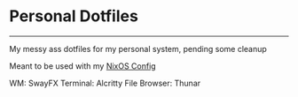 # Personal Dotfiles 
---
My messy ass dotfiles for my personal system, pending some cleanup 

Meant to be used with my [NixOS Config](https://github.com/PointDevice/NixosConfig) 

WM: SwayFX 
Terminal: Alcritty 
File Browser: Thunar 

